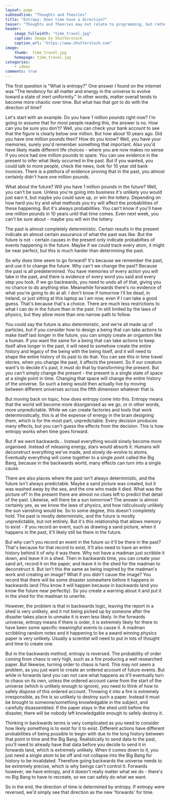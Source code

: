 ```yaml
---
layout: page
subheadline: "Thoughts and Theories"
title: "Entropy: Does time have a direction?"
teaser: "Thoughts and Theories may not relate to programming, but rather a process of considering an idea. This could be anything - for this one, a structured idea of how time travel can work with paradoxes"
header:
    image_fullwidth: "time_travel.jpg"
    caption: Image by Shutterstock
    caption_url: "https://www.shutterstock.com"
image:
    thumb:  time_travel.jpg
    homepage: time_travel.jpg
categories:
    - ideas
comments: true
---
```

The first question is "What is entropy?" One answer I found on the internet was "The tendency for all matter and energy in the universe to evolve toward a state of inert uniformity." In other words, matter overall tends to become more chaotic over time. But what has that got to do with the direction of time?

Let's start with an example. Do you have 1 million pounds right now? I'm going to assume that for most people reading this, the answer is no. How can you be sure you don't? Well, you can check your bank account to see that the figure is clearly below one million. But how about 10 years ago. Did you have one million pounds then? How do you know? Well, you have your memories, surely you'd remember something that important. Also you'd have likely made different life choices - where you are now makes no sense if you once had one million pounds to spare. You can use evidence in the present to infer what likely occurred in the past. But if you wanted, you could talk to more people, check the news, look for 10 year old bank invoices. There is a plethora of evidence proving that in the past, you almost certainly didn't have one million pounds.

What about the future? Will you have 1 million pounds in the future? Well, you can't be sure. Unless you're going into business it's unlikely you would just earn it, but maybe you could save up, or win the lottery. Depending on how hard you try and what methods you try will affect the probabilities of these happening. But it's always probabilities. You can't know if you'll have one million pounds in 10 years until that time comes. Even next week, you can't be sure about - maybe you will win the lottery.

The past is almost completely deterministic. Certain results in the present indicate an almost certain assurance of what the past was like. But the future is not - certain causes in the present only indicate probabilties of events happening in the future. Maybe if we could track every atom, it might be near perfect, but this is much harder than determining the past.

So why does time seem to go forward? It's because we remember the past, and use it to change the future. Why can't we change the past? Because the past is all predetermined. You have memories of every action you will take in the past, and there is evidence of every word you said and every step you took. If we go backwards, you need to undo all of that, giving you no chance to do anything else. Meanwhile forwards there's no evidence of what you're going to do at all. I don't know if tomorrow I'll be dead, in Ireland, or just sitting at this laptop as I am now, even if I can take a good guess. That's because that's a choice. There are much less restrictions to what I can do in the future than in the past. I'm still limited by the laws of physics, but they allow more than one narrow path to follow.

You could say the future is also deterministic, and we're all made up of particles, but if you consider how to design a being that can take actions to make itself last longer in the future, you can simply create an organism like a human. If you want the same for a being that can take actions to keep itself alive longer in the past, it will need to somehow create the entire history and legacy of the being with the being itself, and it will need to shape the entire history of its past to do that. You can see this in time travel stories, when you change the past, it affects the present. So if our creature want's to decide it's past, it must do that by transforming the present. But you can't simply change the present - the present is a single state of space at a single point in time. Changing that space will change the entire history of the universe. So such a being would then actually live by moving between different universes across the fifth dimension whatever that is.

But moving back on topic, how does entropy come into this. Entropy means that the world will become more disorganised as we go, or in other words, more unpredictable. While we can create factories and tools that work deterministically, this is at the expense of energy in the brain designing them, which is for the most part, unpredictable. Every decision produces many effects, but you can't guess the effects from the decision. This is how entropy works when time goes forward.

But if we went backwards... Instead everything would slowly become more organised. Instead of releasing energy, stars would absorb it. Humans will deconstruct everything we've made, and slowly de-evolve to atoms. Eventually everything will come together to a single point called the Big Bang, because in the backwards world, many effects can turn into a single cause.

There are also places where the past isn't always deterministic, and the future isn't always predictable. Maybe a sand picture was created, but it was washed away by the sea, and the one who made it died. What was the picture of? In the present there are almost no clues left to predict that detail of the past. Likewise, will there be a sun tomorrow? The answer is almost certainly yes, as we know the laws of physics, and how ridiculously unlikely the sun vanishing would be. So to some degree, this doesn't completely hold. The past is mostly deterministic, and the future is mostly unpredictable, but not entirely. But it's this relationship that allows memory to exist - if you record an event, such as drawing a sand picture, when it happens in the past, it'll likely still be there in the future.

But why can't you record an event in the future so it'll be there in the past? That's because for that record to exist, it'll also need to have an entire history behind it of why it was there. Why not have a madman just scribble it down, and leave it in a shed. Then in backwards time, you can create your sand art, record it on the paper, and leave it in the shed for the madman to deconstruct it. But isn't this the same as being inspired by the madman's work and creating an image? What if you didn't cause the image? You record that there will be some disaster somewhere before it happens in backwards land (You know it will happen because in backwards land you know the future near perfectly). So you create a warning about it and put it in the shed for the madman to unwrite.

However, the problem is that in backwards logic, leaving the report in a shed is very unlikely, and it not being picked up by someone after the disaster takes place to unmake it is even less likely. In the forwards universe, entropy means if there is order, it is extremely likely for there to have been some specific meaningful events to cause it. A madman scribbling random notes and it happening to be a award winning physics paper is very unlikely. Usually a scientist will need to put in lots of thought and time to create one.

But in the backwards method, entropy is reversed. The probability of order coming from chaos is very high, such as a fire producing a well researched paper. But likewise, turning order to chaos is hard. This may not seem a problem, as you just want to create an ordered account of future events. But while in forwards land you can not care what happens as it'll eventually turn to chaos on its own, unless the ordered account came from the start of the universe (which is unlikely enough to ignore), you need to think of how to safely dispose of this ordered account. Throwing it into a fire is extremely irresponsible, as fire is so unlikely to destroy such a paper. Instead it must be brought to someone/something knowledgable in the subject, and carefully disassembled. If the paper stays in the shed until before the disaster, there will be nobody left knowledgable enough to safely destroy it.

Thinking in backwards terms is very complicated as you need to consider how likely something is to exist for it to exist. Different actions have different probabilities of being possible to begin with due to the long history between that point in time and the Big Bang. Realistically to send data to the past, you'll need to already have that data before you decide to send it in forwards land, which is extremely unlikely. When it comes down to it, you just need a single atom to be off and not collapse into the Big Bang for history to be invalidated. Therefore going backwards the universe needs to be extremely precise, which is why beings can't control it. Forwards however, we have entropy, and it doesn't really matter what we do - there's no Big Bang to have to recreate, so we can safely do what we want.

So in the end, the direction of time is determined by entropy. If entropy were reversed, we'd simply see that direction as the new 'forwards' for time.